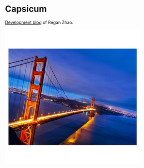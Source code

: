 # Capsicum
[Development blog](https://rebeccabilbro.github.io/) of Regan Zhao.

![golden gate](images/golden_gate.jpg)
